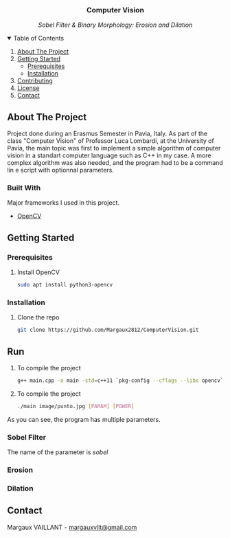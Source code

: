 
<!-- PROJECT LOGO -->
<br />
<p align="center">

<h3 align="center">Computer Vision</h3>
<p style="font-style: italic" align="center">Sobel Filter & Binary Morphology: Erosion and Dilation</p>

<!-- TABLE OF CONTENTS -->
<details open="open">
  <summary>Table of Contents</summary>
  <ol>
    <li>
      <a href="#about-the-project">About The Project</a>
    </li>
    <li>
      <a href="#getting-started">Getting Started</a>
      <ul>
        <li><a href="#prerequisites">Prerequisites</a></li>
        <li><a href="#installation">Installation</a></li>
      </ul>
    </li>
    <li><a href="#contributing">Contributing</a></li>
    <li><a href="#license">License</a></li>
    <li><a href="#contact">Contact</a></li>
  </ol>
</details>



<!-- ABOUT THE PROJECT -->

## About The Project

Project done during an Erasmus Semester in Pavia, Italy.
As part of the class "Computer Vision" of Professor Luca Lombardi, at the University of Pavia, the
main topic was first to implement a simple algorithm of computer vision in a standart computer language
such as C++ in my case. A more complex algorithm was also needed, and the program had to be a
command lin e script with optionnal parameters.

### Built With

Major frameworks I used in this project.

* [OpenCV](https://opencv.org/)

<!-- GETTING STARTED -->

## Getting Started

### Prerequisites

1. Install OpenCV
   ```sh
   sudo apt install python3-opencv
   ```

### Installation

1. Clone the repo
   ```sh
   git clone https://github.com/Margaux2812/ComputerVision.git
   ```

## Run

1. To compile the project
   ```sh
   g++ main.cpp -o main -std=c++11 `pkg-config --cflags --libs opencv`
   ```

2. To compile the project
   ```sh
   ./main image/punto.jpg [PARAM] [POWER]
   ```
As you can see, the program has multiple parameters.

### Sobel Filter

The name of the parameter is <i>sobel</i>

### Erosion

### Dilation

<!-- CONTACT -->

## Contact

Margaux VAILLANT - margauxvllt@gmail.com